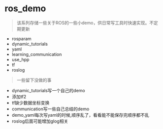 # ros_demo
> 该系列存储一些关于ROS的一些小demo，供日常写工具时快速实现。不定期更新
* rosparam
* dynamic_tutorials
* yaml
* learning_communication
* use_hpp
* tf
* roslog

> 一些留下没做的事
* dynamic_tutorials写一个自己的demo
* 添加tf2
* tf缺少数据坐标变换
* communication写一些自己总结的demo
* demo_yaml每次写yaml的时候,顺序乱了，看看能不能保存完顺序都不乱
* roslog后面可能增加glog相关
